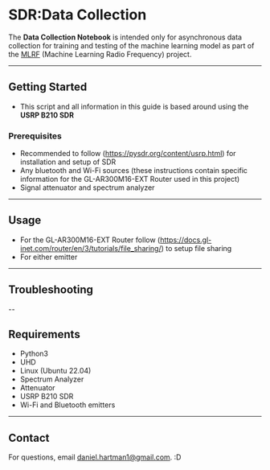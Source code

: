 # SDR:Data Collection

The **Data Collection Notebook** is intended only for asynchronous data collection for training and testing of the machine learning model as part of the [MLRF](../README.md) (Machine Learning Radio Frequency) project.  

---

## Getting Started

- This script and all information in this guide is based around using the **USRP B210 SDR**

### Prerequisites

- Recommended to follow (https://pysdr.org/content/usrp.html) for installation and setup of SDR
- Any bluetooth and Wi-Fi sources (these instructions contain specific information for the GL-AR300M16-EXT Router used in this project)
- Signal attenuator and spectrum analyzer

---

## Usage

- For the GL-AR300M16-EXT Router follow (https://docs.gl-inet.com/router/en/3/tutorials/file_sharing/) to setup file sharing
- For either emitter 

---

## Troubleshooting

--

## Requirements

- Python3
- UHD
- Linux (Ubuntu 22.04)
- Spectrum Analyzer
- Attenuator
- USRP B210 SDR
- Wi-Fi and Bluetooth emitters

---

## Contact

For questions, email [daniel.hartman1@gmail.com](mailto:daniel.hartman1@gmail.com). :D
